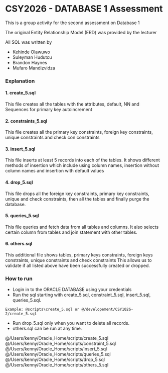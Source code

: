 # CSY2026 - DATABASE 1 Assessment

This is a group activity for the second assessment on Database 1

The original Entity Relationship Model (ERD) was provided by the lecturer

All SQL was written by 
- Kehinde Olawuwo
- Suleyman Hudutcu
- Brandon Haynes
- Mufaro Mandizvidza

### Explanation

#### 1. create_5.sql

This file creates all the tables with the attributes, default, NN and Sequences for primary key autoincrement

#### 2. constraints_5.sql

This file creates all the primary key constraints, foreign key constraints, unique constraints and check con constraints

#### 3. insert_5.sql

This file inserts at least 5 records into each of the tables. It shows different methods of insertion which 
include using column names, insertion without column names and insertion with default values

#### 4. drop_5.sql

This file drops all the foreign key constraints, primary key constraints, unique and check constraints, then all the tables
and finally purge the database.

#### 5. queries_5.sql

This file queries and fetch data from all tables and columns. It also selects certain column from tables and join statement 
with other tables.

#### 6. others.sql

This additional file shows tables, primary keys constraints, foreign keys constraints, unique constraints and check constraints
This allows us to validate if all listed above have been successfully created or dropped.

### How to run

- Login in to the ORACLE DATABASE using your credentials
- Run the sql starting with create_5.sql, constraint_5.sql, insert_5.sql, queries_5.sql.
```oraclesqlplus
Example: @scripts\create_5.sql or @/developement/CSY1026-2/create_5.sql
```
- Run drop_5.sql only when you want to delete all records.
- others.sql can be run at any time.


@/Users/kenny/Oracle_Home/scripts/create_5.sql
@/Users/kenny/Oracle_Home/scripts/constraint_5.sql
@/Users/kenny/Oracle_Home/scripts/insert_5.sql
@/Users/kenny/Oracle_Home/scripts/queries_5.sql
@/Users/kenny/Oracle_Home/scripts/drop_5.sql
@/Users/kenny/Oracle_Home/scripts/others_5.sql
